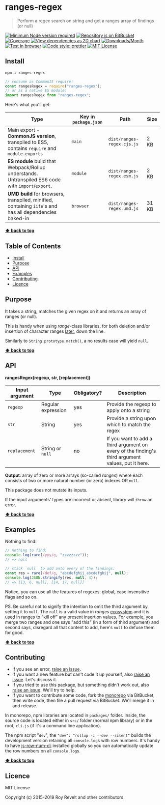 # ranges-regex

> Perform a regex search on string and get a ranges array of findings (or null)

[![Minimum Node version required][node-img]][node-url]
[![Repository is on BitBucket][bitbucket-img]][bitbucket-url]
[![Coverage][cov-img]][cov-url]
[![View dependencies as 2D chart][deps2d-img]][deps2d-url]
[![Downloads/Month][downloads-img]][downloads-url]
[![Test in browser][runkit-img]][runkit-url]
[![Code style: prettier][prettier-img]][prettier-url]
[![MIT License][license-img]][license-url]

## Install

```bash
npm i ranges-regex
```

```js
// consume as CommonJS require:
const rangesRegex = require("ranges-regex");
// or as a native ES module:
import rangesRegex from "ranges-regex";
```

Here's what you'll get:

| Type                                                                                                    | Key in `package.json` | Path                       | Size  |
| ------------------------------------------------------------------------------------------------------- | --------------------- | -------------------------- | ----- |
| Main export - **CommonJS version**, transpiled to ES5, contains `require` and `module.exports`          | `main`                | `dist/ranges-regex.cjs.js` | 2 KB  |
| **ES module** build that Webpack/Rollup understands. Untranspiled ES6 code with `import`/`export`.      | `module`              | `dist/ranges-regex.esm.js` | 2 KB  |
| **UMD build** for browsers, transpiled, minified, containing `iife`'s and has all dependencies baked-in | `browser`             | `dist/ranges-regex.umd.js` | 31 KB |

**[⬆ back to top](#markdown-header-ranges-regex)**

## Table of Contents

- [Install](#markdown-header-install)
- [Purpose](#markdown-header-purpose)
- [API](#markdown-header-api)
- [Examples](#markdown-header-examples)
- [Contributing](#markdown-header-contributing)
- [Licence](#markdown-header-licence)

## Purpose

It takes a string, matches the given regex on it and returns an array of ranges (or null).

This is handy when using _range_-class libraries, for both deletion and/or insertion of character ranges [later](https://www.npmjs.com/package/ranges-apply), down the line.

Similarly to `String.prototype.match()`, a no results case will yield `null`.

**[⬆ back to top](#markdown-header-ranges-regex)**

## API

**rangesRegex(regexp, str, \[replacement])**

| Input argument | Type               | Obligatory? | Description                                                                                       |
| -------------- | ------------------ | ----------- | ------------------------------------------------------------------------------------------------- |
| `regexp`       | Regular expression | yes         | Provide the regexp to apply onto a string                                                         |
| `str`          | String             | yes         | Provide a string upon which to match the regex                                                    |
| `replacement`  | String or `null`   | no          | If you want to add a third argument on every of the finding's third argument values, put it here. |

**Output**: array of zero or more arrays (so-called _ranges_) where each consists of two or more natural number (or zero) indexes OR `null`.

This package does not mutate its inputs.

If the input arguments' types are incorrect or absent, library will `throw` an error.

**[⬆ back to top](#markdown-header-ranges-regex)**

## Examples

Nothing to find:

```js
// nothing to find:
console.log(rare(/yyy/g, "zzzzzzzz"));
// => null

// stick `null` to add onto every of the findings:
const res = rare(/def/g, "abcdefghij_abcdefghij", null);
console.log(JSON.stringify(res, null, 4));
// => [[3, 6, null], [14, 17, null]]
```

Notice, you can use all the features of regexes: global, case insensitive flags and so on.

PS. Be careful not to signify the intention to omit the third argument by setting it to `null`. The `null` is a valid value in _ranges_ [ecosystem](https://bitbucket.org/account/user/codsen/projects/RNG) and it is used in ranges to "kill off" any present insertion values. For example, you merge two ranges and one says "add this" (in a form of third argument) and second says, disregard all that content to add, here's `null` to defuse them for good.

**[⬆ back to top](#markdown-header-ranges-regex)**

## Contributing

- If you see an error, [raise an issue](https://bitbucket.org/codsen/codsen/issues/new?title=ranges-regex%20package%20-%20put%20title%20here).
- If you want a new feature but can't code it up yourself, also [raise an issue](https://bitbucket.org/codsen/codsen/issues/new?title=ranges-regex%20package%20-%20put%20title%20here). Let's discuss it.
- If you tried to use this package, but something didn't work out, also [raise an issue](https://bitbucket.org/codsen/codsen/issues/new?title=ranges-regex%20package%20-%20put%20title%20here). We'll try to help.
- If you want to contribute some code, fork the [monorepo](https://bitbucket.org/codsen/codsen/src/) via BitBucket, then write code, then file a pull request via BitBucket. We'll merge it in and release.

In monorepo, npm libraries are located in `packages/` folder. Inside, the source code is located either in `src/` folder (normal npm library) or in the root, `cli.js` (if it's a command line application).

The npm script "`dev`", the `"dev": "rollup -c --dev --silent"` builds the development version retaining all `console.log`s with row numbers. It's handy to have [js-row-num-cli](https://www.npmjs.com/package/js-row-num-cli) installed globally so you can automatically update the row numbers on all `console.log`s.

**[⬆ back to top](#markdown-header-ranges-regex)**

## Licence

MIT License

Copyright (c) 2015-2019 Roy Revelt and other contributors

[node-img]: https://img.shields.io/node/v/ranges-regex.svg?style=flat-square&label=works%20on%20node
[node-url]: https://www.npmjs.com/package/ranges-regex
[bitbucket-img]: https://img.shields.io/badge/repo-on%20BitBucket-brightgreen.svg?style=flat-square
[bitbucket-url]: https://bitbucket.org/codsen/codsen/src/master/packages/ranges-regex
[cov-img]: https://img.shields.io/badge/coverage-94.74%25-brightgreen.svg?style=flat-square
[cov-url]: https://bitbucket.org/codsen/codsen/src/master/packages/ranges-regex
[deps2d-img]: https://img.shields.io/badge/deps%20in%202D-see_here-08f0fd.svg?style=flat-square
[deps2d-url]: http://npm.anvaka.com/#/view/2d/ranges-regex
[downloads-img]: https://img.shields.io/npm/dm/ranges-regex.svg?style=flat-square
[downloads-url]: https://npmcharts.com/compare/ranges-regex
[runkit-img]: https://img.shields.io/badge/runkit-test_in_browser-a853ff.svg?style=flat-square
[runkit-url]: https://npm.runkit.com/ranges-regex
[prettier-img]: https://img.shields.io/badge/code_style-prettier-ff69b4.svg?style=flat-square
[prettier-url]: https://prettier.io
[license-img]: https://img.shields.io/badge/licence-MIT-51c838.svg?style=flat-square
[license-url]: https://bitbucket.org/codsen/codsen/src/master/LICENSE
